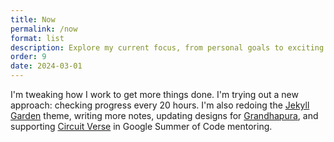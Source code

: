 ```yaml
---
title: Now
permalink: /now
format: list
description: Explore my current focus, from personal goals to exciting projects. Inspired by <a href="https://sive.rs/nowff/">Derek Sivers's </a> Now Page idea
order: 9
date: 2024-03-01
---
```

I'm tweaking how I work to get more things done. I'm trying out a new approach: checking progress every 20 hours. I'm also redoing the <a href="https://github.com/Jekyll-Garden/jekyll-garden.github.io">Jekyll Garden</a> theme, writing more notes, updating designs for <a href="https://gpura.org/">Grandhapura</a>, and supporting <a href="https://circuitverse.org/">Circuit Verse</a> in Google Summer of Code mentoring.
